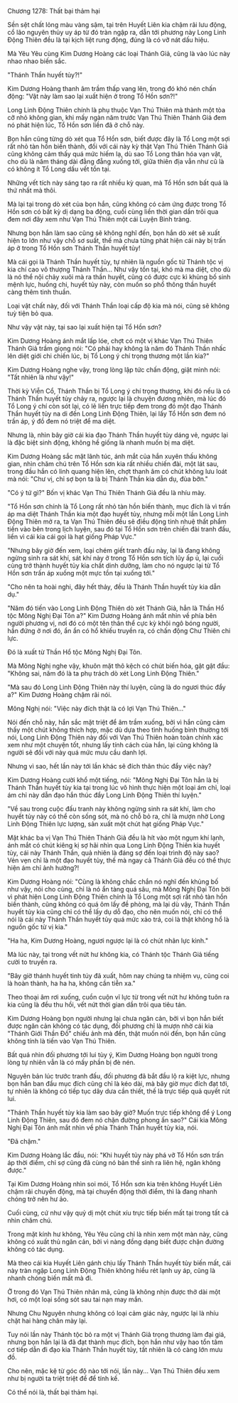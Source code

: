 




Chương 1278: Thất bại thảm hại


Sền sệt chất lỏng màu vàng sậm, tại trên Huyết Liên kia chậm rãi lưu động, cổ lão nguyên thủy uy áp từ đó tràn ngập ra, dẫn tới phương này Long Linh Động Thiên đều là tại kịch liệt rung động, đúng là có vỡ nát dấu hiệu.

Mà Yêu Yêu cùng Kim Dương Hoàng các loại Thánh Giả, cũng là vào lúc này nhao nhao biến sắc.

"Thánh Thần huyết tủy?!"

Kim Dương Hoàng thanh âm trầm thấp vang lên, trong đó khó nén chấn động: "Vật này làm sao lại xuất hiện ở trong Tổ Hồn sơn?!"

Long Linh Động Thiên chính là phụ thuộc Vạn Thú Thiên mà thành một tòa cỡ nhỏ không gian, khi mấy ngàn năm trước Vạn Thú Thiên Thánh Giả đem nó phát hiện lúc, Tổ Hồn sơn liền đã ở chỗ này.

Bọn hắn cũng từng dò xét qua Tổ Hồn sơn, biết được đây là Tổ Long một sợi rất nhỏ tàn hồn biến thành, đối với cái này kỳ thật Vạn Thú Thiên Thánh Giả cũng không cảm thấy quá mức hiếm lạ, dù sao Tổ Long thân hóa vạn vật, cho dù là năm tháng dài đằng đẵng xuống tới, giữa thiên địa vẫn như cũ là có không ít Tổ Long dấu vết tồn tại.

Những vết tích này sáng tạo ra rất nhiều kỳ quan, mà Tổ Hồn sơn bất quá là thứ nhất mà thôi.

Mà lại tại trong dò xét của bọn hắn, cũng không có cảm ứng được trong Tổ Hồn sơn có bất kỳ dị dạng ba động, cuối cùng liền thời gian dần trôi qua đem nơi đây xem như Vạn Thú Thiên một cái Luyện Binh tràng.

Nhưng bọn hắn làm sao cũng sẽ không nghĩ đến, bọn hắn dò xét sẽ xuất hiện to lớn như vậy chỗ sơ suất, thế mà chưa từng phát hiện cái này bị trấn áp ở trong Tổ Hồn sơn Thánh Thần huyết tủy!

Mà cái gọi là Thánh Thần huyết tủy, tự nhiên là nguồn gốc từ Thánh tộc vị kia chí cao vô thượng Thánh Thần... Như vậy tồn tại, khó mà ma diệt, cho dù là nó thể nội chảy xuôi mà ra thần huyết, cũng có được cực kì khủng bố sinh mệnh lực, huống chi, huyết tủy này, còn muốn so phổ thông thần huyết càng thêm tinh thuần.

Loại vật chất này, đối với Thánh Thần loại cấp độ kia mà nói, cũng sẽ không tuỳ tiện bỏ qua.

Như vậy vật này, tại sao lại xuất hiện tại Tổ Hồn sơn?

Kim Dương Hoàng ánh mắt lấp lóe, chợt có một vị khác Vạn Thú Thiên Thánh Giả trầm giọng nói: "Có phải hay không là năm đó Thánh Thần nhấc lên diệt giới chi chiến lúc, bị Tổ Long ý chí trọng thương một lần kia?"

Kim Dương Hoàng nghe vậy, trong lòng lập tức chấn động, giật mình nói: "Tất nhiên là như vậy!"

Thời kỳ Viễn Cổ, Thánh Thần bị Tổ Long ý chí trọng thương, khi đó nếu là có Thánh Thần huyết tủy chảy ra, ngược lại là chuyện đương nhiên, mà lúc đó Tổ Long ý chí còn sót lại, có lẽ liền trực tiếp đem trong đó một đạo Thánh Thần huyết tủy na di đến Long Linh Động Thiên, lại lấy Tổ Hồn sơn đem nó trấn áp, ý đồ đem nó triệt để ma diệt.

Nhưng là, nhìn bây giờ cái kia đạo Thánh Thần huyết tủy dáng vẻ, ngược lại là đặc biệt sinh động, không hề giống là nhanh muốn bị ma diệt.

Kim Dương Hoàng sắc mặt lãnh túc, ánh mắt của hắn xuyên thấu không gian, nhìn chăm chú trên Tổ Hồn sơn kia rất nhiều chiến đài, một lát sau, trong đầu hắn có linh quang hiện lên, chợt thanh âm có chút không lưu loát mà nói: "Chư vị, chỉ sợ bọn ta là bị Thánh Thần kia dẫn dụ, đùa bỡn."

"Có ý tứ gì?" Bốn vị khác Vạn Thú Thiên Thánh Giả đều là nhíu mày.

"Tổ Hồn sơn chính là Tổ Long rất nhỏ tàn hồn biến thành, mục đích là vì trấn áp ma diệt Thánh Thần kia một đạo huyết tủy, nhưng mỗi một lần Long Linh Động Thiên mở ra, ta Vạn Thú Thiên đều sẽ điều động tinh nhuệ thất phẩm tiến vào bên trong lịch luyện, sau đó tại Tổ Hồn sơn trên chiến đài tranh đấu, liền vì cái kia cái gọi là hạt giống Pháp Vực."

"Nhưng bây giờ đến xem, loại chém giết tranh đấu này, lại là đang không ngừng sinh ra sát khí, sát khí này ở trong Tổ Hồn sơn tích lũy ấp ủ, lại cuối cùng trở thành huyết tủy kia chất dinh dưỡng, làm cho nó ngược lại từ Tổ Hồn sơn trấn áp xuống một mực tồn tại xuống tới."

"Cho nên ta hoài nghi, đây hết thảy, đều là Thánh Thần huyết tủy kia dẫn dụ."

"Năm đó tiến vào Long Linh Động Thiên dò xét Thánh Giả, hẳn là Thần Hổ tộc Mông Nghị Đại Tôn a?" Kim Dương Hoàng ánh mắt nhìn về phía bên người phương vị, nơi đó có một tên thân thể cực kỳ khôi ngô bóng người, hắn đứng ở nơi đó, ẩn ẩn có hổ khiếu truyền ra, có chấn động Chư Thiên chi lực.

Đó là xuất từ Thần Hổ tộc Mông Nghị Đại Tôn.

Mà Mông Nghị nghe vậy, khuôn mặt thô kệch có chút biến hóa, gật gật đầu: "Không sai, năm đó là ta phụ trách dò xét Long Linh Động Thiên."

"Mà sau đó Long Linh Động Thiên này thí luyện, cũng là do ngươi thúc đẩy a?" Kim Dương Hoàng chậm rãi nói.

Mông Nghị nói: "Việc này đích thật là có lợi Vạn Thú Thiên..."

Nói đến chỗ này, hắn sắc mặt triệt để âm trầm xuống, bởi vì hắn cũng cảm thấy một chút không thích hợp, mặc dù dựa theo tình huống bình thường tới nói, Long Linh Động Thiên này đối với Vạn Thú Thiên hoàn toàn chính xác xem như một chuyện tốt, nhưng lấy tính cách của hắn, lại cũng không là người sẽ đối với này quá mức mưu cầu danh lợi.

Nhưng vì sao, hết lần này tới lần khác sẽ đích thân thúc đẩy việc này?

Kim Dương Hoàng cười khổ một tiếng, nói: "Mông Nghị Đại Tôn hẳn là bị Thánh Thần huyết tủy kia tại trong lúc vô hình thực hiện một loại ám chỉ, loại ám chỉ này dẫn đạo hắn thúc đẩy Long Linh Động Thiên thí luyện."

"Về sau trong cuộc đấu tranh này không ngừng sinh ra sát khí, làm cho huyết tủy này có thể còn sống sót, mà nó chỗ bỏ ra, chỉ là mượn nhờ Long Linh Động Thiên lực lượng, sản xuất một chút hạt giống Pháp Vực."

Mặt khác ba vị Vạn Thú Thiên Thánh Giả đều là hít vào một ngụm khí lạnh, ánh mắt có chút kiêng kị sợ hãi nhìn qua Long Linh Động Thiên kia huyết tủy, cái này Thánh Thần, quả nhiên là đáng sợ đến loại trình độ này sao? Vẻn vẹn chỉ là một đạo huyết tủy, thế mà ngay cả Thánh Giả đều có thể thực hiện ám chỉ ảnh hưởng?!

Kim Dương Hoàng nói: "Cũng là không chắc chắn nó nghĩ đến khủng bố như vậy, nói cho cùng, chỉ là nó ẩn tàng quá sâu, mà Mông Nghị Đại Tôn bởi vì phát hiện Long Linh Động Thiên chính là Tổ Long một sợi rất nhỏ tàn hồn biến thành, cũng không có quá ôm lấy đề phòng, mà lại dù vậy, Thánh Thần huyết tủy kia cũng chỉ có thể lấy dụ dỗ đạo, cho nên muốn nói, chỉ có thể nói là cái này Thánh Thần huyết tủy quá mức xảo trá, coi là thật không hổ là nguồn gốc từ vị kia."

"Ha ha, Kim Dương Hoàng, ngươi ngược lại là có chút nhãn lực kình."

Mà lúc này, tại trong vết nứt hư không kia, có Thánh tộc Thánh Giả tiếng cười to truyền ra.

"Bây giờ thánh huyết tinh túy đã xuất, hôm nay chúng ta nhiệm vụ, cũng coi là hoàn thành, ha ha ha, không cần tiễn xa."

Theo thoại âm rơi xuống, cuồn cuộn vĩ lực từ trong vết nứt hư không tuôn ra kia cũng là đều thu hồi, vết nứt thời gian dần trôi qua tiêu tán.

Kim Dương Hoàng bọn người nhưng lại chưa ngăn cản, bởi vì bọn hắn biết được ngăn cản không có tác dụng, đối phương chỉ là mượn nhờ cái kia "Thánh Giới Thần Đồ" chiếu ảnh mà đến, thật muốn nói đến, bọn hắn cũng không tính là tiến vào Vạn Thú Thiên.

Bất quá nhìn đối phương tới lui tùy ý, Kim Dương Hoàng bọn người trong lòng tự nhiên vẫn là có mấy phần bị đè nén.

Nguyên bản lúc trước tranh đấu, đối phương đã bắt đầu lộ ra kiệt lực, nhưng bọn hắn ban đầu mục đích cũng chỉ là kéo dài, mà bây giờ mục đích đạt tới, tự nhiên là không có tiếp tục dây dưa cần thiết, thế là trực tiếp quả quyết rút lui.

"Thánh Thần huyết tủy kia làm sao bây giờ? Muốn trực tiếp không để ý Long Linh Động Thiên, sau đó đem nó chặn đường phong ấn sao?" Cái kia Mông Nghị Đại Tôn ánh mắt nhìn về phía Thánh Thần huyết tủy kia, nói.

"Đã chậm."

Kim Dương Hoàng lắc đầu, nói: "Khi huyết tủy này phá vỡ Tổ Hồn sơn trấn áp thời điểm, chỉ sợ cũng đã cùng nó bản thể sinh ra liên hệ, ngăn không được."

Tại Kim Dương Hoàng nhìn soi mói, Tổ Hồn sơn kia trên không Huyết Liên chậm rãi chuyển động, mà tại chuyển động thời điểm, thì là đang nhanh chóng trở nên hư ảo.

Cuối cùng, cứ như vậy quỷ dị một chút xíu trực tiếp biến mất tại trong tất cả nhìn chăm chú.

Trong mặt kính hư không, Yêu Yêu cũng chỉ là nhìn xem một màn này, cũng không có xuất thủ ngăn cản, bởi vì nàng đồng dạng biết được chặn đường không có tác dụng.

Mà theo cái kia Huyết Liên gánh chịu lấy Thánh Thần huyết tủy biến mất, cái này tràn ngập Long Linh Động Thiên không hiểu rét lạnh uy áp, cũng là nhanh chóng biến mất mà đi.

Ở trong đó Vạn Thú Thiên nhân mã, cũng là không nhịn được thở dài một hơi, có một loại sống sót sau tai nạn may mắn.

Nhưng Chu Nguyên nhưng không có loại cảm giác này, ngược lại là nhíu chặt hai hàng chân mày lại.

Tuy nói lần này Thánh tộc bỏ ra một vị Thánh Giả trọng thương làm đại giá, nhưng bọn hắn lại là đã đạt thành mục đích, bọn hắn như vậy hao tổn tâm cơ tiếp dẫn đi đạo kia Thánh Thần huyết tủy, tất nhiên là có càng lớn mưu đồ.

Cho nên, mặc kệ từ góc độ nào tới nói, lần này... Vạn Thú Thiên đều xem như bị người ta triệt triệt để để tính kế.

Có thể nói là, thất bại thảm hại.




